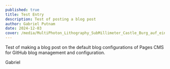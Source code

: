 ```yaml
---
published: true
title: Test Entry
description: Test of posting a blog post
author: Gabriel Putnam
date: 2024-12-03
cover: /media/MultiPhoton_Lithography_SubMillimeter_Castle_Burg_auf_einer_Bleistiftspitze.jpg
---
```

Test of making a blog post on the default blog configurations of Pages CMS for GitHub blog management and configuration.

Gabriel